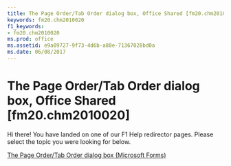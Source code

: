 ```yaml
---
title: The Page Order/Tab Order dialog box, Office Shared [fm20.chm2010020]
keywords: fm20.chm2010020
f1_keywords:
- fm20.chm2010020
ms.prod: office
ms.assetid: e9a09727-9f73-4d6b-a80e-71367028bd0a
ms.date: 06/08/2017
---
```



# The Page Order/Tab Order dialog box, Office Shared [fm20.chm2010020]

Hi there! You have landed on one of our F1 Help redirector pages. Please select the topic you were looking for below.

[The Page Order/Tab Order dialog box (Microsoft Forms)](http://msdn.microsoft.com/library/f9a1b9d0-f17c-717b-5cfc-27ccb068e715%28Office.15%29.aspx)

